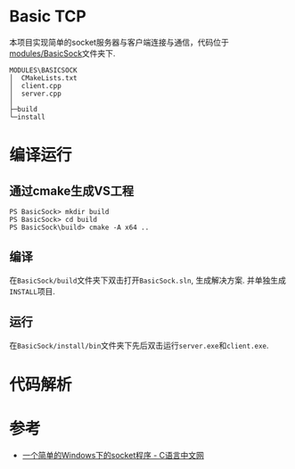 # Basic TCP

本项目实现简单的socket服务器与客户端连接与通信，代码位于[modules/BasicSock](../modules/BasicSock)文件夹下.
```
MODULES\BASICSOCK
│  CMakeLists.txt
│  client.cpp
│  server.cpp
│
├─build
└─install
```


# 编译运行
## 通过cmake生成VS工程
```
PS BasicSock> mkdir build
PS BasicSock> cd build
PS BasicSock\build> cmake -A x64 ..
```
## 编译
在`BasicSock/build`文件夹下双击打开`BasicSock.sln`, 生成解决方案. 并单独生成`INSTALL`项目.
## 运行
在`BasicSock/install/bin`文件夹下先后双击运行`server.exe`和`client.exe`.

# 代码解析


# 参考
- [一个简单的Windows下的socket程序 - C语言中文网](http://c.biancheng.net/cpp/html/3031.html)
